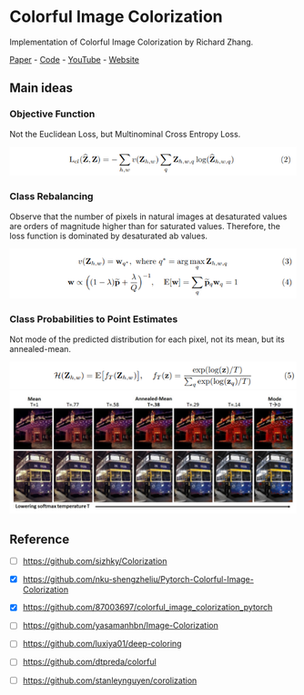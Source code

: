 # Colorful Image Colorization
Implementation of Colorful Image Colorization by Richard Zhang.

[Paper](https://arxiv.org/abs/1603.08511) - [Code](https://github.com/richzhang/colorization) - [YouTube](https://www.youtube.com/watch?v=4xoTD58Wt-0) - [Website](https://richzhang.github.io/colorization/)

## Main ideas
### Objective Function
Not the Euclidean Loss, but Multinominal Cross Entropy Loss.

<img src="assets/e1_objective_function.png" alt="e1_objective_function.png">

### Class Rebalancing
Observe that the number of pixels in natural images at desaturated values are orders of magnitude higher than for saturated values. Therefore, the loss function is dominated by desaturated ab values.

<img src="assets/e2_class_rebalancing.png" alt="e2_class_rebalancing.png">

### Class Probabilities to Point Estimates
Not mode of the predicted distribution for each pixel, not its mean, but its annealed-mean.

<img src="assets/e3_annealed_mean.png" alt="e3_annealed_mean.png">

<img src="assets/e4_results.png" alt="e4_results.png">

## Reference
- [ ] https://github.com/sizhky/Colorization
- [x] https://github.com/nku-shengzheliu/Pytorch-Colorful-Image-Colorization
- [x] https://github.com/87003697/colorful_image_colorization_pytorch
- [ ] https://github.com/yasamanhbn/Image-Colorization
- [ ] https://github.com/luxiya01/deep-coloring
- [ ] https://github.com/dtpreda/colorful
- [ ] https://github.com/stanleynguyen/corolization

